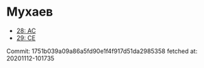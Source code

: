 # Мухаев
- [28: AC](28.md)
- [29: CE](29.md)

Commit: 1751b039a09a86a5fd90e1f4f917d51da2985358
 fetched at: 20201112-101735
